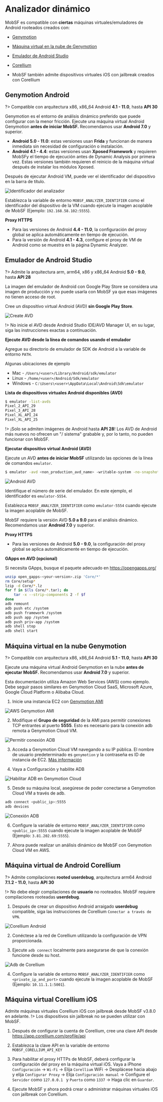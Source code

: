 # Analizador dinámico

MobSF es compatible con **ciertas** máquinas virtuales/emuladores de Android rooteados creados con:
* [Genymotion](https://www.genymotion.com/download/)
* [Máquina virtual en la nube de Genymotion](https://www.genymotion.com/pricing/)
* [Emulador de Android Studio](https://developer.android.com/studio)
* [Corellium](https://support.corellium.com/getting-started/introduction-to-virtual-devices/quickstart-for-android)

* MobSF también admite dispositivos virtuales iOS con jailbreak creados con Corellium

## Genymotion Android
?> Compatible con arquitectura x86, x86_64 Android **4.1 - 11.0**, hasta **API 30**

Genymotion es el entorno de análisis dinámico preferido que puede configurar con la menor fricción. Ejecute una máquina virtual Android Genymotion **antes de iniciar MobSF.** Recomendamos usar **Android 7.0** y superior.

* **Android 5.0 - 11.0**: estas versiones usan **Frida** y funcionan de manera inmediata sin necesidad de configuración o instalación.
* **Android 4.1 - 4.4**: estas versiones usan **Xposed Framework** y requieren MobSFy el tiempo de ejecución antes de Dynamic Analysis por primera vez. Estas versiones también requieren el reinicio de la máquina virtual después de instalar los módulos Xposed.

Después de ejecutar Android VM, puede ver el identificador del dispositivo en la barra de título.


![Identificador del analizador](https://github.com/MobSF/Mobile-Security-Framework-MobSF/assets/4301109/6204cdf4-1bc6-4b9a-a9f6-99db64c2f8e2)

Establezca la variable de entorno `MOBSF_ANALYZER_IDENTIFIER` como el identificador del dispositivo de la VM cuando ejecute la imagen acoplable de MobSF (Ejemplo: `192.168.58.102:5555`).

**Proxy HTTPS**

* Para las versiones de Android **4.4 - 11.0**, la configuración del proxy global se aplica automáticamente en tiempo de ejecución.
* Para la versión de Android **4.1 - 4.3**, configure el proxy de VM de Android como se muestra en la página Dynamic Analyzer.

## Emulador de Android Studio
?> Admite la arquitectura arm, arm64, x86 y x86_64 Android **5.0 - 9.0**, hasta **API 28**

La imagen del emulador de Android con Google Play Store se considera una imagen de producción y no puede usarla con MobSF ya que esas imágenes no tienen acceso de root.

Cree un dispositivo virtual Android (AVD) **sin Google Play Store**.

![Create AVD](https://github.com/MobSF/Mobile-Security-Framework-MobSF/assets/4301109/28199a89-847a-411f-9f85-e1179b5f835a)

!> No inicie el AVD desde Android Studio IDE/AVD Manager UI, en su lugar, siga las instrucciones exactas a continuación.


**Ejecute AVD desde la línea de comandos usando el emulador**

Agregue su directorio de emulador de SDK de Android a la variable de entorno `PATH`.

Algunas ubicaciones de ejemplo

* Mac - `/Users/<user>/Library/Android/sdk/emulator`
* Linux - `/home/<user>/Android/Sdk/emulator`
* Windows - `C:\Users\<user>\AppData\Local\Android\Sdk\emulator`

**Lista de dispositivos virtuales Android disponibles (AVD)**

```bash
$ emulator -list-avds
Pixel_2_API_29
Pixel_3_API_28
Pixel_XL_API_24
Pixel_XL_API_25
```

!> ¡Solo se admiten imágenes de Android hasta **API 28**! Los AVD de Android más nuevos no ofrecen un "/ sistema" grabable y, por lo tanto, no pueden funcionar con MobSF.

**Ejecutar dispositivo virtual Android (AVD)**

Ejecute un AVD **antes de iniciar MobSF** utilizando las opciones de la línea de comandos `emulator`.

```bash
$ emulator -avd <non_production_avd_name> -writable-system -no-snapshot
```

![Android AVD](https://github.com/MobSF/Mobile-Security-Framework-MobSF/assets/4301109/e9e849b6-69ad-47a4-8693-c75a0e1aa7cb)

Identifique el número de serie del emulador. En este ejemplo, el identificador es `emulator-5554`.

Establezca `MOBSF_ANALYZER_IDENTIFIER` como `emulator-5554` cuando ejecute la imagen acoplable de MobSF.

MobSF requiere la versión AVD **5.0 a 9.0** para el análisis dinámico. Recomendamos usar **Android 7.0** y superior.

**Proxy HTTPS**

* Para las versiones de Android **5.0 - 9.0**, la configuración del proxy global se aplica automáticamente en tiempo de ejecución.

**GApps en AVD (opcional)**

Si necesita GApps, busque el paquete adecuado en <https://opengapps.org/>

```bash
unzip open_gapps-<your-version>.zip 'Core/*'
rm Core/setup*
lzip -d Core/*.lz
for f in $(ls Core/*.tar); do
    tar -x --strip-components 2 -f $f
done
adb remount
adb push etc /system
adb push framework /system
adb push app /system
adb push priv-app /system
adb shell stop
adb shell start
```

## Máquina virtual en la nube Genymotion
?> Compatible con arquitectura x86, x86_64 Android **5.1 - 11.0**, hasta **API 30**

Ejecute una máquina virtual Android Genymotion en la nube **antes de ejecutar MobSF.** Recomendamos usar **Android 7.0** y superior.

Esta documentación utiliza Amazon Web Services (AWS) como ejemplo. Debe seguir pasos similares en Genymotion Cloud SaaS, Microsoft Azure, Google Cloud Platform o Alibaba Cloud.

1. Inicie una instancia EC2 con [Genymotion AMI](https://aws.amazon.com/marketplace/seller-profile?id=933724b4-d35f-4266-905e-e52e4792bc45)

![AWS Genymotion AMI](https://user-images.githubusercontent.com/4301109/81505732-7bb3a100-92bf-11ea-9ba5-b1899810db2e.png)

2. Modifique el **Grupo de seguridad** de la AMI para permitir conexiones TCP entrantes al puerto **5555**. Esto es necesario para la conexión adb remota a Genymotion Cloud VM.

![Permitir conexión ADB](https://user-images.githubusercontent.com/4301109/81505878-9b979480-92c0-11ea-9456-32cf5254d381.png)

3. Acceda a Genymotion Cloud VM navegando a su IP pública. El nombre de usuario predeterminado es `genymotion` y la contraseña es ID de instancia de EC2.
[Más información](https://docs.genymotion.com/paas/02_Getting_Started/021_AWS/)

4. Vaya a Configuración y habilite ADB

![Habilitar ADB en Genymotion Cloud](https://user-images.githubusercontent.com/4301109/81505975-46a84e00-92c1-11ea-82a5-8912f96849b1.png)

5. Desde su máquina local, asegúrese de poder conectarse a Genymotion Cloud VM a través de adb.


```bash
adb connect <public_ip>:5555
adb devices
```

![Conexión ADB](https://user-images.githubusercontent.com/4301109/81506018-9be45f80-92c1-11ea-8486-fcac8daee7be.png)

6. Configure la variable de entorno `MOBSF_ANALYZER_IDENTIFIER` como `<public_ip>:5555` cuando ejecute la imagen acoplable de MobSF (Ejemplo: `3.81.202.69:5555`).

7. Ahora puede realizar un análisis dinámico de MobSF con Genymotion Cloud VM en AWS.

## Máquina virtual de Android Corellium

?> Admite compilaciones **rooted userdebug**, arquitectura arm64 Android **7.1.2 - 11.0**, hasta **API 30**

!> No debe elegir compilaciones de **usuario** no rooteados. MobSF requiere compilaciones rooteadas **userdebug**.

1. Después de crear un dispositivo Android arraigado **userdebug** compatible, siga las instrucciones de Corellium `Conectar a través de VPN`.

![Corellium Android](https://github.com/MobSF/Mobile-Security-Framework-MobSF/assets/4301109/f384421c-98af-47b1-8d98-29641d9ca974)

2. Conéctese a la red de Corellium utilizando la configuración de VPN proporcionada.

3. Ejecute `adb connect` localmente para asegurarse de que la conexión funcione desde su host.

![Adb de Corellium](https://github.com/MobSF/Mobile-Security-Framework-MobSF/assets/4301109/c6f1135e-b1ef-4a14-b9bf-6ebfab2e3cca)

4. Configure la variable de entorno `MOBSF_ANALYZER_IDENTIFIER` como `<private_ip_and_port>` cuando ejecute la imagen acoplable de MobSF (Ejemplo: `10.11.1.1:5001`).

## Máquina virtual Corellium iOS

Admite máquinas virtuales Corellium iOS con jailbreak desde MobSF v3.8.0 en adelante.
!> Los dispositivos sin jailbreak no se pueden utilizar con MobSF.

1. Después de configurar la cuenta de Corellium, cree una clave API desde https://app.corellium.com/profile/api

2. Establezca la clave API en la variable de entorno `MOBSF_CORELLIUM_API_KEY`

3. Para habilitar el proxy HTTPs de MobSF, deberá configurar la configuración del proxy en la máquina virtual iOS. Vaya a iPhone `Configuración` -> `Wi-Fi` -> Elija `Corellium` WiFi -> Desplácese hacia abajo y elija `Configurar Proxy` -> Elija `Configuración manual` -> Configure el `Servidor` como `127.0.0.1 ` y `Puerto` como `1337` -> Haga clic en `Guardar`.

4. Ejecute MobSF y ahora podrá crear o administrar máquinas virtuales iOS con jailbreak con Corellium.
